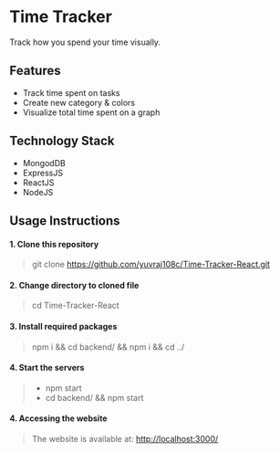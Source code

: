 # Time Tracker

Track how you spend your time visually.

## Features

- Track time spent on tasks
- Create new category & colors
- Visualize total time spent on a graph

## Technology Stack

- MongodDB
- ExpressJS
- ReactJS
- NodeJS

## Usage Instructions

#### 1. Clone this repository

> git clone https://github.com/yuvraj108c/Time-Tracker-React.git

#### 2. Change directory to cloned file

> cd Time-Tracker-React

#### 3. Install required packages

> npm i && cd backend/ && npm i && cd ../

#### 4. Start the servers

> - npm start
> - cd backend/ && npm start

#### 4. Accessing the website

> The website is available at: [http://localhost:3000/](http://localhost:3000/)
